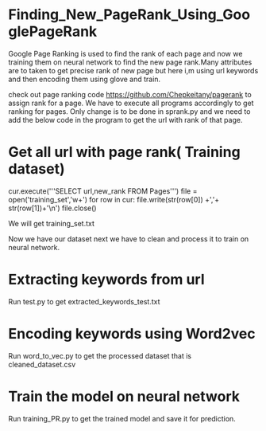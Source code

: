 # Finding_New_PageRank_Using_GooglePageRank
Google Page Ranking is used to find the rank of each page and now we training them on neural network to find the new  page rank.Many attributes are to taken to get  precise rank of new page but here i,m using url keywords and then  encoding them using glove and train.

check out page ranking code https://github.com/Chepkeitany/pagerank to assign rank for a page.
We have to execute all programs accordingly to get ranking for pages.
Only change is to be done in sprank.py and we need to add the below code in the program to get the url with rank of that page.

# Get all url with page rank( Training dataset)
cur.execute('''SELECT url,new_rank FROM Pages''')
file = open('training_set','w+')
for row in cur:
	file.write(str(row[0]) +','+ str(row[1])+'\n')
file.close()

We  will get training_set.txt

Now we have our dataset next we have to clean and process it to train on neural network.
# Extracting keywords from url
Run  test.py to get extracted_keywords_test.txt
# Encoding keywords using Word2vec 
Run word_to_vec.py to get the processed dataset that is cleaned_dataset.csv
# Train the model on neural network 
Run training_PR.py to get the trained model and save it for prediction.


